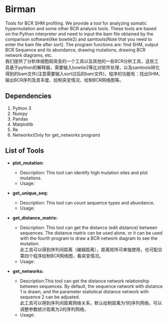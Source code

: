 # Birman
Tools for BCR SHM profiling. We provide a tool for analyzing somatic hypermutation and some other BCR analysis tools. These tools are based on the Python interpreter and need to input the bam file obtained by the comparison software(like bowtie2) and samtools(Note that you need to enter the bam file after sort). The program functions are: find SHM, output BCR Sequence and its abundance, drawing mutations, drawing BCR network diagrams, etc.  
我们提供了分析体细胞超突变的一个工具以及其他的一些BCR分析工具，这些工具基于python的解释器，需要输入bowtie2等比对软件处理，以及samtools转化得到的bam文件(注意需要输入sort过后的bam文件)，程序的功能有：找出SHM、输出BCR序列及其丰度、绘制突变情况、绘制BCR网络图等。
## Dependencies
1. Python 3
2. Numpy
3. Pandas
4. Matplotlib
5. Re
6. Networkx(Only for get_networks program)

## List of Tools
- __plot_mutation:__  
  - Description: This tool can identify high mutation sites and plot mutations.  
  - Usage: 
- __get_unique_seq:__  
  - Description: This tool can count sequence types and abundance.
  - Usage: 
- __get_distance_matrix:__  
  - Description: This tool can get the distance (edit distance) between sequences. The distance matrix can be used alone, or it can be used with the fourth program to draw a BCR network diagram to see the mutation.  
此工具可以得到序列间距离（编辑距离），距离矩阵可单独使用，也可配合第四个程序绘制BCR网络图，看突变情况。
  - Usage: 

- __get_networks:__  
  - Description:This tool can get the distance network relationship between sequences. By default, the sequence network with distance 1 is drawn, and the parameter statistical distance network with sequence 2 can be adjusted.  
此工具可以得到序列间距离网络关系，默认绘制距离为1的序列网络，可以调整参数统计距离为2的序列网络。
  - Usage: 





